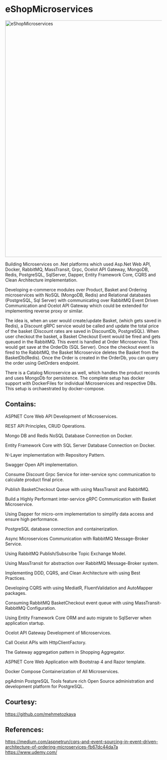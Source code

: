 # eShopMicroservices

<img width="759" alt="eShopMicroservices" src="https://user-images.githubusercontent.com/16538471/139402051-c5552c9e-086c-456d-9517-b45d33e13163.png">


Building Microservices on .Net platforms which used Asp.Net Web API, Docker, RabbitMQ, MassTransit, Grpc, Ocelot API Gateway, MongoDB, Redis, PostgreSQL, SqlServer, Dapper, Entity Framework Core, CQRS and Clean Architecture implementation.

Developing e-commerce modules over Product, Basket and Ordering microservices with NoSQL (MongoDB, Redis) and Relational databases (PostgreSQL, Sql Server) with communicating over RabbitMQ Event Driven Communication and Ocelot API Gateway which could be extended for implementing reverse proxy or similar.

The idea is, when an user would create/update Basket, (which gets saved in Redis), a Discount gRPC service would be called and update the total price of the basket (Discount rates are saved in DiscountDb, PostgreSQL). When user checkout the basket, a Basket Checkout Event would be fired and gets queued in the RabbitMQ. This event is handled at Order Microservice. This would get save at the OrderDb (SQL Server). Once the checkout event is fired to the RabbitMQ, the Basket Microservice deletes the Basket from the BasketDb(Redis). Once the Order is created in the OrderDb, you can query the order using GetOrders endpoint.

There is a Catalog Microservice as well, which handles the product records and uses MongoDb for persistence.
The complete setup has docker support with DockerFiles for individual Microservices and respective DBs. This setup is orchaestrated by docker-compose.

## Contains:
ASPNET Core Web API Development of Microservices.

REST API Principles, CRUD Operations.

Mongo DB and Redis NoSQL Database Connection on Docker.

Entity Framework Core with SQL Server Database Connection on Docker.

N-Layer implementation with Repository Pattern.

Swagger Open API implementation.

Consume Discount Grpc Service for inter-service sync communication to calculate product final price.

Publish BasketCheckout Queue with using MassTransit and RabbitMQ.

Build a Highly Performant inter-service gRPC Communication with Basket Microservice.

Using Dapper for micro-orm implementation to simplify data access and ensure high performance.

PostgreSQL database connection and containerization.

Async Microservices Communication with RabbitMQ Message-Broker Service.

Using RabbitMQ Publish/Subscribe Topic Exchange Model.

Using MassTransit for abstraction over RabbitMQ Message-Broker system.

Implementing DDD, CQRS, and Clean Architecture with using Best Practices.

Developing CQRS with using MediatR, FluentValidation and AutoMapper packages.

Consuming RabbitMQ BasketCheckout event queue with using MassTransit-RabbitMQ Configuration.

Using Entity Framework Core ORM and auto migrate to SqlServer when application startup.

Ocelot API Gateway Development of Microservices.

Call Ocelot APIs with HttpClientFactory.

The Gateway aggregation pattern in Shopping Aggregator.

ASPNET Core Web Application with Bootstrap 4 and Razor template.

Docker Compose Containerization of All Microservices.

pgAdmin PostgreSQL Tools feature rich Open Source administration and development platform for PostgreSQL.

## Courtesy: 
https://github.com/mehmetozkaya

## References:
https://medium.com/aspnetrun/cqrs-and-event-sourcing-in-event-driven-architecture-of-ordering-microservices-fb67dc44da7a
https://www.udemy.com/
